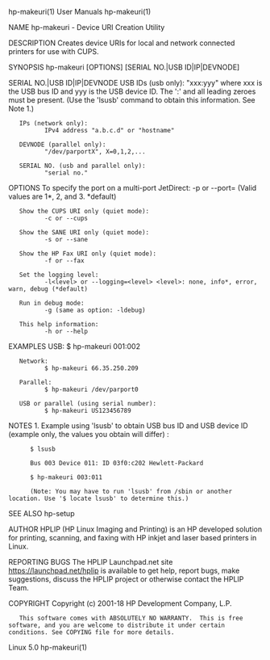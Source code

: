hp-makeuri(1)                                                                                    User Manuals                                                                                   hp-makeuri(1)

NAME
       hp-makeuri - Device URI Creation Utility

DESCRIPTION
       Creates device URIs for local and network connected printers for use with CUPS.

SYNOPSIS
       hp-makeuri [OPTIONS] [SERIAL NO.|USB ID|IP|DEVNODE]

SERIAL NO.|USB ID|IP|DEVNODE
       USB IDs (usb only):
              "xxx:yyy" where xxx is the USB bus ID and yyy is the USB device ID. The ':' and all leading zeroes must be present.  (Use the 'lsusb' command to obtain this information. See Note 1.)

       IPs (network only):
              IPv4 address "a.b.c.d" or "hostname"

       DEVNODE (parallel only):
              "/dev/parportX", X=0,1,2,...

       SERIAL NO. (usb and parallel only):
              "serial no."

OPTIONS
       To specify the port on a multi-port JetDirect:
              -p<port> or --port=<port> (Valid values are 1*, 2, and 3. *default)

       Show the CUPS URI only (quiet mode):
              -c or --cups

       Show the SANE URI only (quiet mode):
              -s or --sane

       Show the HP Fax URI only (quiet mode):
              -f or --fax

       Set the logging level:
              -l<level> or --logging=<level> <level>: none, info*, error, warn, debug (*default)

       Run in debug mode:
              -g (same as option: -ldebug)

       This help information:
              -h or --help

EXAMPLES
       USB:   $ hp-makeuri 001:002

       Network:
              $ hp-makeuri 66.35.250.209

       Parallel:
              $ hp-makeuri /dev/parport0

       USB or parallel (using serial number):
              $ hp-makeuri US123456789

NOTES
       1. Example using 'lsusb' to obtain USB bus ID and USB device ID (example only, the values you obtain will differ) :

          $ lsusb

          Bus 003 Device 011: ID 03f0:c202 Hewlett-Packard

          $ hp-makeuri 003:011

          (Note: You may have to run 'lsusb' from /sbin or another location. Use '$ locate lsusb' to determine this.)

SEE ALSO
       hp-setup

AUTHOR
       HPLIP (HP Linux Imaging and Printing) is an HP developed solution for printing, scanning, and faxing with HP inkjet and laser based printers in Linux.

REPORTING BUGS
       The HPLIP Launchpad.net site https://launchpad.net/hplip is available to get help, report bugs, make suggestions, discuss the HPLIP project or otherwise contact the HPLIP Team.

COPYRIGHT
       Copyright (c) 2001-18 HP Development Company, L.P.

       This software comes with ABSOLUTELY NO WARRANTY.  This is free software, and you are welcome to distribute it under certain conditions. See COPYING file for more details.

Linux                                                                                                5.0                                                                                        hp-makeuri(1)
